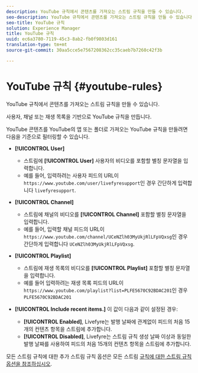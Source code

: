 ```yaml
---
description: YouTube 규칙에서 콘텐츠를 가져오는 스트림 규칙을 만들 수 있습니다.
seo-description: YouTube 규칙에서 콘텐츠를 가져오는 스트림 규칙을 만들 수 있습니다.
seo-title: YouTube 규칙
solution: Experience Manager
title: YouTube 규칙
uuid: ec6a3780-7119-45c3-8ab2-fb0f9803d161
translation-type: tm+mt
source-git-commit: 30aa5cce5e7567208362cc35caeb7b7260c42f3b

---
```



# YouTube 규칙 {#youtube-rules}

YouTube 규칙에서 콘텐츠를 가져오는 스트림 규칙을 만들 수 있습니다.

사용자, 채널 또는 재생 목록을 기반으로 YouTube 규칙을 만듭니다.

YouTube 콘텐츠를 YouTube의 앱 또는 폴더로 가져오는 YouTube 규칙을 만들려면 다음을 기준으로 필터링할 수 있습니다.

* **[!UICONTROL User]**
   * 스트림에 **[!UICONTROL User]** 사용자의 비디오를 포함할 별칭 문자열을 입력합니다.
   * 예를 들어, 입력하려는 사용자 피드의 URL이 `https://www.youtube.com/user/livefyresupport`인 경우 간단하게 입력합니다 `livefyresupport`.

* **[!UICONTROL Channel]**
   * 스트림에 채널의 비디오를 **[!UICONTROL Channel]** 포함할 별칭 문자열을 입력합니다.
   * 예를 들어, 입력할 채널 피드의 URL이 `https://www.youtube.com/channel/UCeNZlh03MyUkjRlLFpVQxsg`인 경우 간단하게 입력합니다 `UCeNZlh03MyUkjRlLFpVQxsg`.

* **[!UICONTROL Playlist]**
   * 스트림에 재생 목록의 비디오를 **[!UICONTROL Playlist]** 포함할 별칭 문자열을 입력합니다.
   * 예를 들어 입력하려는 재생 목록 피드의 URL이 `https://www.youtube.com/playlist?list=PLFE5670C92BDAC201`인 경우 `PLFE5670C92BDAC201`

* **[!UICONTROL Include recent items.]** 이 값이 다음과 같이 설정된 경우:
   * **[!UICONTROL Enabled]**, Livefyre는 발행 날짜에 관계없이 피드의 처음 15개의 컨텐츠 항목을 스트림에 추가합니다.
   * **[!UICONTROL Disabled]**, Livefyre는 스트림 규칙 생성 날짜 이상과 동일한 발행 날짜를 사용하여 피드의 처음 15개의 컨텐츠 항목을 스트림에 추가합니다.

모든 스트림 규칙에 대한 추가 스트림 규칙 옵션은 모든 스트림 [규칙에 대한 스트림 규칙 옵션을 참조하십시오](../../c-streams/c-stream-rule-options-for-all-stream-rules.md#c_stream_rule_options_for_all_stream_rules).

